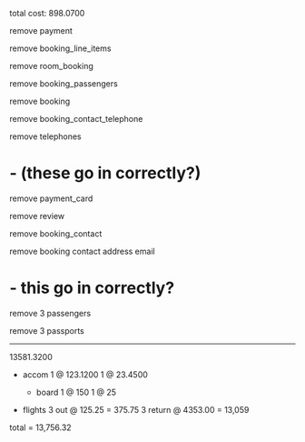 total cost: 898.0700

remove payment

remove booking_line_items

remove room_booking

remove booking_passengers

remove booking

remove booking_contact_telephone

remove telephones 
#  - (these go in correctly?)

remove payment_card

remove review

remove booking_contact

remove booking contact 
  address
  email
#    - this go in correctly?

remove 3 passengers

remove 3 passports

---------------

13581.3200

- accom
  1 @ 123.1200
  1 @ 23.4500

  - board
  1 @ 150
  1 @ 25

- flights
  3 out @ 125.25 = 375.75
  3 return @ 4353.00 = 13,059

total = 13,756.32